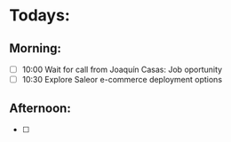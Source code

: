 # Todays:

## Morning:
- [ ] 10:00 Wait for call from Joaquín Casas: Job oportunity
- [ ] 10:30 Explore Saleor e-commerce deployment options

## Afternoon:
- [ ] 